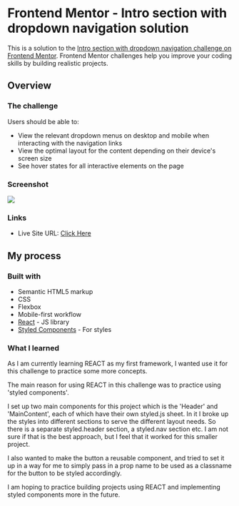 # Frontend Mentor - Intro section with dropdown navigation solution

This is a solution to the [Intro section with dropdown navigation challenge on Frontend Mentor](https://www.frontendmentor.io/challenges/intro-section-with-dropdown-navigation-ryaPetHE5). Frontend Mentor challenges help you improve your coding skills by building realistic projects.

## Overview

### The challenge

Users should be able to:

- View the relevant dropdown menus on desktop and mobile when interacting with the navigation links
- View the optimal layout for the content depending on their device's screen size
- See hover states for all interactive elements on the page

### Screenshot

![](./screenshot.jpg)

### Links

- Live Site URL: [Click Here](https://your-live-site-url.com)

## My process

### Built with

- Semantic HTML5 markup
- CSS
- Flexbox
- Mobile-first workflow
- [React](https://reactjs.org/) - JS library
- [Styled Components](https://styled-components.com/) - For styles

### What I learned

As I am currently learning REACT as my first framework, I wanted use it for this challenge to practice some more concepts.

The main reason for using REACT in this challenge was to practice using 'styled components'.

I set up two main components for this project which is the 'Header' and 'MainContent', each of which have their own styled.js sheet. In it I broke up the styles into different sections to serve the different layout needs.
So there is a separate styled.header section, a styled.nav section etc. I am not sure if that is the best approach, but I feel that it worked for this smaller project.

I also wanted to make the button a reusable component, and tried to set it up in a way for me to simply pass in a prop name to be used as a classname for the button to be styled accordingly.

I am hoping to practice building projects using REACT and implementing styled components more in the future.

